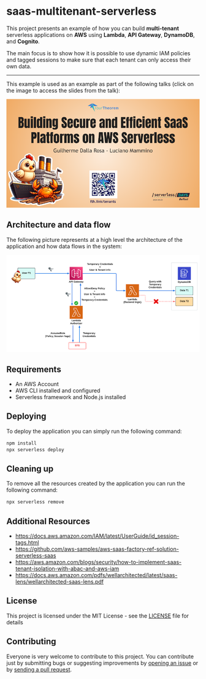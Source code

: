 # saas-multitenant-serverless

This project presents an example of how you can build **multi-tenant** serverless applications on **AWS** using **Lambda**, **API Gateway**, **DynamoDB**, and **Cognito**.

The main focus is to show how it is possible to use dynamic IAM policies and tagged sessions to make sure that each tenant can only access their own data.

---

This example is used as an example as part of the following talks (click on the image to access the slides from the talk):

[![Building Secure and Efficient SaaS Platforms on AWS Serverless by Guilherme Dalla Rosa and Luciano Mammino - Serverless Days Belfast 2024](/images/serverless-days-belfast-2024.png)](https://fth.link/tenants)


## Architecture and data flow

The following picture represents at a high level the architecture of the application and how data flows in the system:

![The data flow](/images/flow.png)


## Requirements

- An AWS Account
- AWS CLI installed and configured
- Serverless framework and Node.js installed


## Deploying

To deploy the application you can simply run the following command:

```bash
npm install
npx serverless deploy
```



## Cleaning up

To remove all the resources created by the application you can run the following command:

```bash
npx serverless remove
```


## Additional Resources

- https://docs.aws.amazon.com/IAM/latest/UserGuide/id_session-tags.html
- https://github.com/aws-samples/aws-saas-factory-ref-solution-serverless-saas
- https://aws.amazon.com/blogs/security/how-to-implement-saas-tenant-isolation-with-abac-and-aws-iam
- https://docs.aws.amazon.com/pdfs/wellarchitected/latest/saas-lens/wellarchitected-saas-lens.pdf


## License

This project is licensed under the MIT License - see the [LICENSE](/LICENSE) file for details


## Contributing

Everyone is very welcome to contribute to this project. You can contribute just by submitting bugs or suggesting improvements by [opening an issue](https://github.com/fourTheorem/saas-multitenant-serverless/issues) or by [sending a pull request](https://github.com/fourTheorem/saas-multitenant-serverless/compare).
